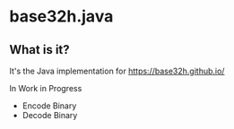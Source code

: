 # base32h.java

## What is it?

It's the Java implementation for  https://base32h.github.io/

In Work in Progress

- Encode Binary 
- Decode Binary
